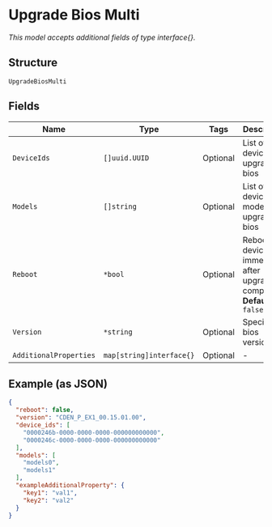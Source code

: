 
# Upgrade Bios Multi

*This model accepts additional fields of type interface{}.*

## Structure

`UpgradeBiosMulti`

## Fields

| Name | Type | Tags | Description |
|  --- | --- | --- | --- |
| `DeviceIds` | `[]uuid.UUID` | Optional | List of device id to upgrade bios |
| `Models` | `[]string` | Optional | List of device model to upgrade bios |
| `Reboot` | `*bool` | Optional | Reboot device immediately after upgrade is completed<br>**Default**: `false` |
| `Version` | `*string` | Optional | Specific bios version |
| `AdditionalProperties` | `map[string]interface{}` | Optional | - |

## Example (as JSON)

```json
{
  "reboot": false,
  "version": "CDEN_P_EX1_00.15.01.00",
  "device_ids": [
    "0000246b-0000-0000-0000-000000000000",
    "0000246c-0000-0000-0000-000000000000"
  ],
  "models": [
    "models0",
    "models1"
  ],
  "exampleAdditionalProperty": {
    "key1": "val1",
    "key2": "val2"
  }
}
```

